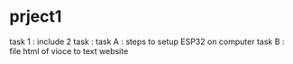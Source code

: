 # prject1
task 1 : include 2 task :
         task A : steps to setup ESP32 on computer 
         task B : file html of vioce to text website 
